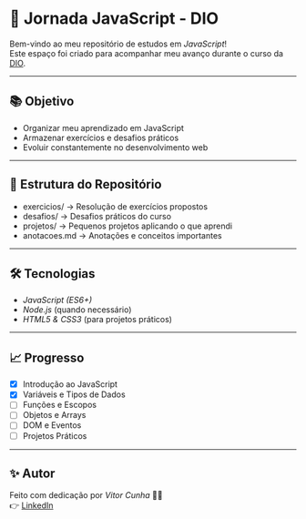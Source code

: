 # 🚀 Jornada JavaScript - DIO

Bem-vindo ao meu repositório de estudos em *JavaScript*!  
Este espaço foi criado para acompanhar meu avanço durante o curso da [DIO](https://www.dio.me/).

---

## 📚 Objetivo
- Organizar meu aprendizado em JavaScript
- Armazenar exercícios e desafios práticos
- Evoluir constantemente no desenvolvimento web

---

## 📂 Estrutura do Repositório
- exercicios/ → Resolução de exercícios propostos
- desafios/ → Desafios práticos do curso
- projetos/ → Pequenos projetos aplicando o que aprendi
- anotacoes.md → Anotações e conceitos importantes

---

## 🛠️ Tecnologias
- *JavaScript (ES6+)*
- *Node.js* (quando necessário)
- *HTML5 & CSS3* (para projetos práticos)

---

## 📈 Progresso
- [x] Introdução ao JavaScript  
- [x] Variáveis e Tipos de Dados  
- [ ] Funções e Escopos  
- [ ] Objetos e Arrays  
- [ ] DOM e Eventos  
- [ ] Projetos Práticos  

---

## ✨ Autor
Feito com dedicação por *Vitor Cunha* 👨‍💻  
👉 [LinkedIn](https://www.linkedin.com/in/vitorcunhajava/) 
